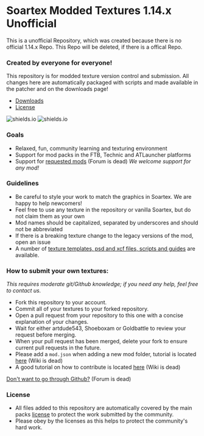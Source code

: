 # Soartex Modded Textures 1.14.x Unofficial
This is a unofficial Repository, which was created because there is no official 1.14.x Repo.
This Repo will be deleted, if there is a offical Repo.


### Created by everyone for everyone!

This repository is for modded texture version control and submission. All changes here are automatically packaged
with scripts and made available in the patcher and on the downloads page!

- [Downloads](http://soartex.net/downloads/)
- [License](http://soartex.net/license/#fanver)

![shields.io](https://img.shields.io/github/issues-pr-raw/DeanR97/Soartex-Modded-1.14.x-Unofficial?style=flat-square)
![shields.io](https://img.shields.io/github/issues/DeanR97/Soartex-Modded-1.14.x-Unofficial?style=flat-square)

### Goals
* Relaxed, fun, community learning and texturing environment
* Support for mod packs in the FTB, Technic and ATLauncher platforms
* Support for [requested mods](http://soartex.net/community/threads/mod-requests.859/) (Forum is dead)
_We welcome support for any mod!_

### Guidelines
* Be careful to style your work to match the graphics in Soartex. We are happy to help newcomers!
* Feel free to use any texture in the repository or vanilla Soartex, but do not claim them as your own
* Mod names should be capitalized, separated by underscores and should not be abbreviated
* If there is a breaking texture change to the legacy versions of the mod, open an issue
* A number of [texture templates, psd and xcf files, scripts and guides](https://github.com/Soartex-Modded/Templates) are available.

### How to submit your own textures:

_This requires moderate git/Github knowledge; if you need any help, feel free to contact us._

* Fork this repository to your account.
* Commit all of your textures to your forked repository.
* Open a pull request from your repository to this one with a concise explanation of your changes.
* Wait for either artdude543, Shoeboxam or Goldbattle to review your request before merging.
* When your pull request has been merged, delete your fork to ensure current pull requests in the future.
* Please add a `mod.json` when adding a new mod folder, tutorial is located [here](http://wiki.soartex.net/modded/01-01-2015/making-a-mod-json/) (Wiki is dead)
* A good tutorial on how to contribute is located [here](http://wiki.soartex.net/modded/01-02-2015/contributing-to-the-modded-repos/) (Wiki is dead)

[Don't want to go through Github?](http://soartex.net/community/threads/mod-contributions-texture-submissions.888/) (Forum is dead)

### License
* All files added to this repository are automatically covered by the main packs [license](http://soartex.net/license/#fanver) to protect the work submitted by the community.
* Please obey by the licenses as this helps to protect the community's hard work.
